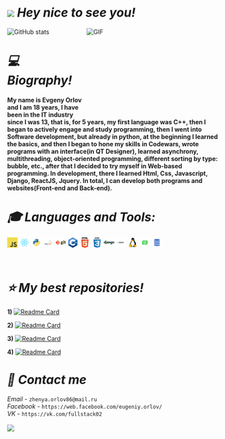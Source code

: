 <!--
**Developer-Python/Developer-Python** is a ✨ _special_ ✨ repository because its `README.md` (this file) appears on your GitHub profile.

Here are some ideas to get you started:

- 🔭 I’m currently working on ...
- 🌱 I’m currently learning ...
- 👯 I’m looking to collaborate on ...
- 🤔 I’m looking for help with ...
- 💬 Ask me about ...
- 📫 How to reach me: ...
- 😄 Pronouns: ...
- ⚡ Fun fact: ...
-->

***<h1><a target="_blank" rel="noopener noreferrer" href="https://camo.githubusercontent.com/d3359cb00ab0b5ed8f2e1fe3fceb4fbaf3b614340f8c0db99c17b9f50b351770/68747470733a2f2f656d6f6a69732e736c61636b6d6f6a69732e636f6d2f656d6f6a69732f696d616765732f313533313834393433302f343234362f626c6f622d73756e676c61737365732e6769663f31353331383439343330"><img src="https://camo.githubusercontent.com/d3359cb00ab0b5ed8f2e1fe3fceb4fbaf3b614340f8c0db99c17b9f50b351770/68747470733a2f2f656d6f6a69732e736c61636b6d6f6a69732e636f6d2f656d6f6a69732f696d616765732f313533313834393433302f343234362f626c6f622d73756e676c61737365732e6769663f31353331383439343330" width="30" data-canonical-src="https://emojis.slackmojis.com/emojis/images/1531849430/4246/blob-sunglasses.gif?1531849430" style="max-width:100%;"></a> Hey nice to see you!</h1>***

<img align="right" alt="GIF" src="https://github.com/abhisheknaiidu/abhisheknaiidu/blob/master/code.gif?raw=true" width="320" height="195" />

![GitHub stats](https://github-readme-stats.vercel.app/api?username=Developer-Python&show_icons=true&theme=radical)

***<h1>:computer: Biography!</h1>***

<h4>My name is Evgeny Orlov and I am 18 years, I have been in the IT industry since I was 13, that is, for 5 years, my first language was C++, then I began to actively engage and study programming, then I went into Software development, but already in python, at the beginning I learned the basics, and then I began to hone my skills in Codewars, wrote programs with an interface(in QT Designer), learned asynchrony, multithreading, object-oriented programming, different sorting by type: bubble, etc., after that I decided to try myself in Web-based programming. In development, there I learned Html, Css, Javascript, Django, ReactJS, Jquery. In total, I can develop both programs and websites(Front-end and Back-end).</h4>

***<h1>:mortar_board: Languages and Tools:</h1>***

<code><img height="24" background='black' src="https://raw.githubusercontent.com/github/explore/80688e429a7d4ef2fca1e82350fe8e3517d3494d/topics/javascript/javascript.png"></code>
<code><img height="24" background='black' src="https://raw.githubusercontent.com/github/explore/80688e429a7d4ef2fca1e82350fe8e3517d3494d/topics/react/react.png"></code>
<code><img height="24" background='black' src="https://raw.githubusercontent.com/github/explore/80688e429a7d4ef2fca1e82350fe8e3517d3494d/topics/python/python.png"></code>
<code><img height="24" background='black' src="https://raw.githubusercontent.com/github/explore/80688e429a7d4ef2fca1e82350fe8e3517d3494d/topics/mysql/mysql.png"></code>
<code><img height="24" background='black' src="https://raw.githubusercontent.com/github/explore/80688e429a7d4ef2fca1e82350fe8e3517d3494d/topics/git/git.png"></code>
<code><img height="24" background='black' src="https://raw.githubusercontent.com/github/explore/80688e429a7d4ef2fca1e82350fe8e3517d3494d/topics/cpp/cpp.png"></code>
<code><img height="24" background='black' src="https://raw.githubusercontent.com/github/explore/80688e429a7d4ef2fca1e82350fe8e3517d3494d/topics/html/html.png"></code>
<code><img height="24" background='black' src="https://raw.githubusercontent.com/github/explore/80688e429a7d4ef2fca1e82350fe8e3517d3494d/topics/css/css.png"></code>
<code><img height="24" background='black' src="https://raw.githubusercontent.com/github/explore/80688e429a7d4ef2fca1e82350fe8e3517d3494d/topics/django/django.png"></code>
<code><img height="24" background='black' src="https://raw.githubusercontent.com/github/explore/80688e429a7d4ef2fca1e82350fe8e3517d3494d/topics/jquery/jquery.png"></code>
<code><img height="24" background='black' src="https://raw.githubusercontent.com/github/explore/80688e429a7d4ef2fca1e82350fe8e3517d3494d/topics/linux/linux.png"></code>
<code><img height="24" background='black' src="https://raw.githubusercontent.com/github/explore/80688e429a7d4ef2fca1e82350fe8e3517d3494d/topics/qt/qt.png"></code>
<code><img height="24" background='black' src="https://raw.githubusercontent.com/github/explore/80688e429a7d4ef2fca1e82350fe8e3517d3494d/topics/sql/sql.png"></code>

<br/>

***<h1>:star: My best repositories!</h1>***

**1)** [![Readme Card](https://github-readme-stats.vercel.app/api/pin/?username=Developer-Python&repo=Django)](https://github.com/Developer-Python/Django)

**2)** [![Readme Card](https://github-readme-stats.vercel.app/api/pin/?username=Developer-Python&repo=Your-Protection-Pro)](https://github.com/Developer-Python/Your-Protection-Pro)

**3)** [![Readme Card](https://github-readme-stats.vercel.app/api/pin/?username=Developer-Python&repo=Codewars)](https://github.com/Developer-Python/Codewars)

**4)** [![Readme Card](https://github-readme-stats.vercel.app/api/pin/?username=Developer-Python&repo=Tic-tac-toe)](https://github.com/Developer-Python/Tic-tac-toe)


***<h1>:pushpin: Contact me</h1>***
*Email* - `zhenya.orlov86@mail.ru` <br/>
*Facebook* - `https://web.facebook.com/eugeniy.orlov/`<br/>
*VK* - `https://vk.com/fullstack02` <br/><br/>
<img src="https://komarev.com/ghpvc/?username=Developer-Python&style=flat">
